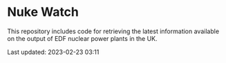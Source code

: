 # Nuke Watch

This repository includes code for retrieving the latest information available on the output of EDF nuclear power plants in the UK.

Last updated: 2023-02-23 03:11